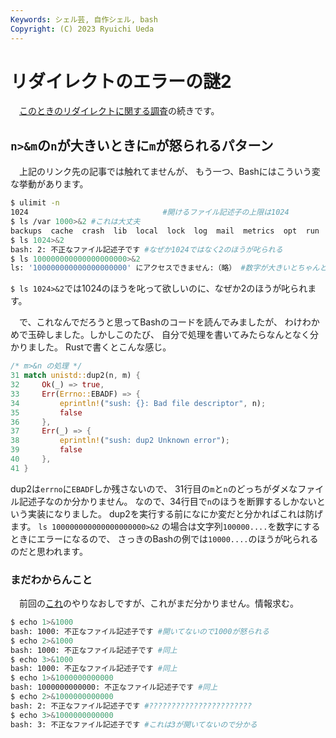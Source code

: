 ```yaml
---
Keywords: シェル芸, 自作シェル, bash
Copyright: (C) 2023 Ryuichi Ueda
---
```


# リダイレクトのエラーの謎2

　[このときのリダイレクトに関する調査](/?post=20230817_redirect)の続きです。

## `n>&m`の`n`が大きいときに`m`が怒られるパターン

　上記のリンク先の記事では触れてませんが、
もう一つ、Bashにはこういう変な挙動があります。

```bash
$ ulimit -n
1024                              #開けるファイル記述子の上限は1024
$ ls /var 1000>&2 #これは大丈夫
backups  cache  crash  lib  local  lock  log  mail  metrics  opt  run  snap  spool  tmp
$ ls 1024>&2
bash: 2: 不正なファイル記述子です #なぜか1024ではなく2のほうが叱られる
$ ls 100000000000000000000>&2
ls: '100000000000000000000' にアクセスできません:（略） #数字が大きいとちゃんと叱られる
```

`$ ls 1024>&2`では1024のほうを叱って欲しいのに、なぜか2のほうが叱られます。


　で、これなんでだろうと思ってBashのコードを読んでみましたが、
わけわかめで玉砕しました。しかしこのたび、
自分で処理を書いてみたらなんとなく分かりました。
Rustで書くとこんな感じ。

```rust
/* m>&n の処理 */
31 match unistd::dup2(n, m) {
32     Ok(_) => true,
33     Err(Errno::EBADF) => {
34         eprintln!("sush: {}: Bad file descriptor", n);
35         false
36     },
37     Err(_) => {
38         eprintln!("sush: dup2 Unknown error");
39         false
40     },
41 }
```

dup2は`errno`に`EBADF`しか残さないので、
31行目の`m`と`n`のどっちがダメなファイル記述子なのか分かりません。
なので、34行目で`n`のほうを断罪するしかないという実装になりました。
dup2を実行する前になにか変だと分かればこれは防げます。
`ls 100000000000000000000>&2`
の場合は文字列`100000....`を数字にするときにエラーになるので、
さっきのBashの例では`10000....`のほうが叱られるのだと思われます。


### まだわからんこと

　前回の[これ](/?post=20230817_redirect#%E3%83%95%E3%82%A1%E3%82%A4%E3%83%AB%E8%A8%98%E8%BF%B0%E5%AD%90%E3%81%AB%E5%A4%A7%E3%81%8D%E3%81%AA%E6%95%B0%E5%AD%97%E3%82%92%E6%B8%A1%E3%81%97%E3%81%9F%E5%A0%B4%E5%90%88)のやりなおしですが、これがまだ分かりません。情報求む。

```bash
$ echo 1>&1000
bash: 1000: 不正なファイル記述子です #開いてないので1000が怒られる
$ echo 2>&1000
bash: 1000: 不正なファイル記述子です #同上
$ echo 3>&1000
bash: 1000: 不正なファイル記述子です #同上
$ echo 1>&1000000000000
bash: 1000000000000: 不正なファイル記述子です #同上
$ echo 2>&1000000000000
bash: 2: 不正なファイル記述子です #???????????????????????
$ echo 3>&1000000000000
bash: 3: 不正なファイル記述子です #これは3が開いてないので分かる
```
